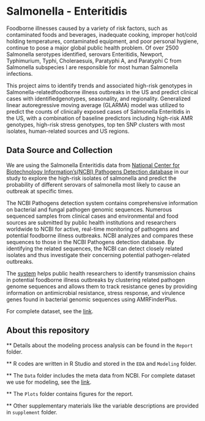 # Salmonella - Enteritidis

Foodborne illnesses caused by a variety of risk factors, such as contaminated foods and beverages, inadequate cooking, improper hot/cold holding temperatures, contaminated equipment, and poor personal hygiene, continue to pose a major global public health problem. Of over 2500 Salmonella serotypes identified, serovars Enteritidis, Newport, Typhimurium, Typhi, Choleraesuis, Paratyphi A, and Paratyphi C from Salmonella subspecies I are responsible for most human Salmonella infections.

This project aims to identify trends and associated high-risk genotypes in Salmonella-relatedfoodborne illness outbreaks in the US and predict clinical cases with identifiedgenotypes, seasonality, and regionality. Generalized linear autoregressive moving average (GLARMA) model was utilized to predict the counts of clinically exposed cases of Salmonella Enteritidis in the US, with a combination of baseline predictors including high-risk AMR genotypes, high-risk stress genotypes, top ten SNP clusters with most isolates, human-related sources and US regions. 

## Data Source and Collection

We are using the Salmonella Enteritidis data from [National Center for Biotechnology Information’s(NCBI) Pathogens Detection database](https://www.ncbi.nlm.nih.gov/pathogens/) in our study to explore the high-risk isolates of salmonella and predict the probability of different serovars of salmonella most likely to cause an outbreak at specific times. 

The NCBI Pathogens detection system contains comprehensive information on bacterial and fungal pathogen genomic sequences. Numerous sequenced samples from clinical cases and environmental and food sources are submitted by public health institutions and researchers worldwide to NCBI for active, real-time monitoring of pathogens and potential foodborne illness outbreaks. NCBI analyzes and compares these sequences to those in the NCBI Pathogens detection database. By identifying the related sequences, the NCBI can detect closely related isolates and thus investigate their concerning potential pathogen-related outbreaks.

The [system](https://www.ncbi.nlm.nih.gov/pathogens/about/) helps public health researchers to identify transmission chains in potential foodborne illness outbreaks by clustering related pathogen genome sequences and allows them to track resistance genes by providing information on antimicrobial resistance, stress response, and virulence genes found in bacterial genomic sequences using AMRFinderPlus. 

For complete dataset, see the [link](https://drive.google.com/file/d/1kmlia5vTlS_2r9Hp5TpCGLK7Uq3U02_p/view?usp=sharing).


## About this repository

** Details about the modeling process analysis can be found in the  `Report` folder.

** R codes are written in R Studio and stored in the `EDA` and `Modeling` folder.

** The `Data` folder includes the meta data from NCBI. For complete dataset we use for modeling, see the [link](https://drive.google.com/file/d/1kmlia5vTlS_2r9Hp5TpCGLK7Uq3U02_p/view?usp=sharing).

** The `Plots` folder contains figures for the report.

** Other supplementary materials like the variable descriptions are provided in `supplement` folder.
